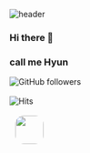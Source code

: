 
![header](https://capsule-render.vercel.app/api?type=Waving&color=auto&height=300&section=header&t%20render&fontSize=90)
### Hi there 👋
### call me Hyun
![GitHub followers](https://img.shields.io/github/followers/Whale0928?style=social)
<br><br>
![Hits](https://hits.seeyoufarm.com/api/count/incr/badge.svg?url=https%3A%2F%2Fgithub.com%2FWhale0928&count_bg=%2379C83D&title_bg=%23555555&icon=&icon_color=%23E7E7E7&title=hits&edge_flat=false)
<br><br>
<a href="https://alpox.kr](https://velog.io/@disdos0928">
    <img src="https://velog.velcdn.com/images/kyj5394/post/d5d0db40-7a45-4ece-baf9-1687347b8250/Velog.png"
        style="witdh:100px; height : 50px; margin-left : 10px; margin-right : 10px; border-radius:15px;"/>
</a>
